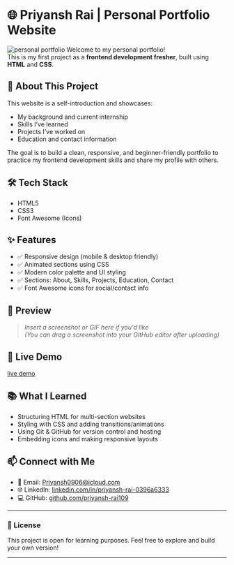 # 🌐 Priyansh Rai | Personal Portfolio Website
![personal portfolio](https://private-user-images.githubusercontent.com/219808963/469151307-facbd6da-7773-473f-9ed1-6323a15418d5.png?jwt=eyJhbGciOiJIUzI1NiIsInR5cCI6IkpXVCJ9.eyJpc3MiOiJnaXRodWIuY29tIiwiYXVkIjoicmF3LmdpdGh1YnVzZXJjb250ZW50LmNvbSIsImtleSI6ImtleTUiLCJleHAiOjE3NTMxODM2NDIsIm5iZiI6MTc1MzE4MzM0MiwicGF0aCI6Ii8yMTk4MDg5NjMvNDY5MTUxMzA3LWZhY2JkNmRhLTc3NzMtNDczZi05ZWQxLTYzMjNhMTU0MThkNS5wbmc_WC1BbXotQWxnb3JpdGhtPUFXUzQtSE1BQy1TSEEyNTYmWC1BbXotQ3JlZGVudGlhbD1BS0lBVkNPRFlMU0E1M1BRSzRaQSUyRjIwMjUwNzIyJTJGdXMtZWFzdC0xJTJGczMlMkZhd3M0X3JlcXVlc3QmWC1BbXotRGF0ZT0yMDI1MDcyMlQxMTIyMjJaJlgtQW16LUV4cGlyZXM9MzAwJlgtQW16LVNpZ25hdHVyZT02ZjdkMWZkYzhmZGY1N2Y4YjI5ODBkMjIzNGNmZjFjODJlYWM4Y2MxM2QwMmE4MjgxNjhiOWVlZTk0ZjhkZGQwJlgtQW16LVNpZ25lZEhlYWRlcnM9aG9zdCJ9.6lbMKivQ57NoJREM9e-9-IzcBQTHGDrYkrIJ4rWqtoI)
Welcome to my personal portfolio!  
This is my first project as a **frontend development fresher**, built using **HTML** and **CSS**.

## 🚀 About This Project

This website is a self-introduction and showcases:
- My background and current internship
- Skills I’ve learned
- Projects I’ve worked on
- Education and contact information

The goal is to build a clean, responsive, and beginner-friendly portfolio to practice my frontend development skills and share my profile with others.

## 🛠️ Tech Stack

- HTML5
- CSS3
- Font Awesome (Icons)

## ✨ Features

- ✅ Responsive design (mobile & desktop friendly)
- ✅ Animated sections using CSS
- ✅ Modern color palette and UI styling
- ✅ Sections: About, Skills, Projects, Education, Contact
- ✅ Font Awesome icons for social/contact info

## 📸 Preview

> *Insert a screenshot or GIF here if you'd like*  
> *(You can drag a screenshot into your GitHub editor after uploading)*

## 🔗 Live Demo
[live demo](https://priyansh-rai109.github.io/portfolio/)

## 📚 What I Learned

- Structuring HTML for multi-section websites
- Styling with CSS and adding transitions/animations
- Using Git & GitHub for version control and hosting
- Embedding icons and making responsive layouts

## 📫 Connect with Me

- 📧 Email: [Priyansh0906@icloud.com](mailto:Priyansh0906@icloud.com)
- 🌐 LinkedIn: [linkedin.com/in/priyansh-rai-0396a6333](https://linkedin.com/in/priyansh-rai-0396a6333)
- 💻 GitHub: [github.com/priyansh-rai109](https://github.com/priyansh-rai109)

---

### 📝 License

This project is open for learning purposes. Feel free to explore and build your own version!

---
